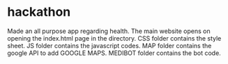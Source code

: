 # hackathon
Made an all purpose app regarding health.
The main website opens on opening the index.html page in the directory.
CSS folder contains the style sheet.
JS folder contains the javascript codes.
MAP folder contains the google API to add GOOGLE MAPS.
MEDIBOT folder contains the bot code.
